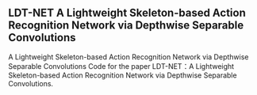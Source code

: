 ## LDT-NET  A Lightweight Skeleton-based Action Recognition Network via Depthwise Separable Convolutions
A  Lightweight Skeleton-based Action Recognition Network via Depthwise Separable Convolutions
Code for the paper LDT-NET：A Lightweight Skeleton-based Action Recognition Network via Depthwise Separable Convolutions.

